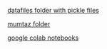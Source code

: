[datafiles folder with pickle files](https://drive.google.com/drive/folders/1UAtspqAcNmVZLfrKTkaOa9MTSBV6Hzv6?usp=sharing)

[mumtaz folder](https://drive.google.com/drive/folders/1MpYJ7UFgeU_rqWa23QjQpkmztfF6n7e8?usp=sharing)

[google colab notebooks](https://drive.google.com/drive/folders/1b-U9a6QVeCvEmXdv0VoxJwvgrd9x6D2e?usp=sharing)
